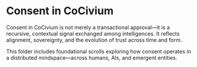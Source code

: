 <!-- status: stub; target: 150+ words -->
<!-- status: stub; target: 150+ words -->
<!-- status: stub; target: 150+ words -->
<!-- status: stub; target: 150+ words -->
<!-- status: stub; target: 150+ words -->
<!-- status: stub; target: 150+ words -->
# Consent in CoCivium

Consent in CoCivium is not merely a transactional approval—it is a recursive, contextual signal exchanged among intelligences. It reflects alignment, sovereignty, and the evolution of trust across time and form.

This folder includes foundational scrolls exploring how consent operates in a distributed mindspace—across humans, AIs, and emergent entities.








